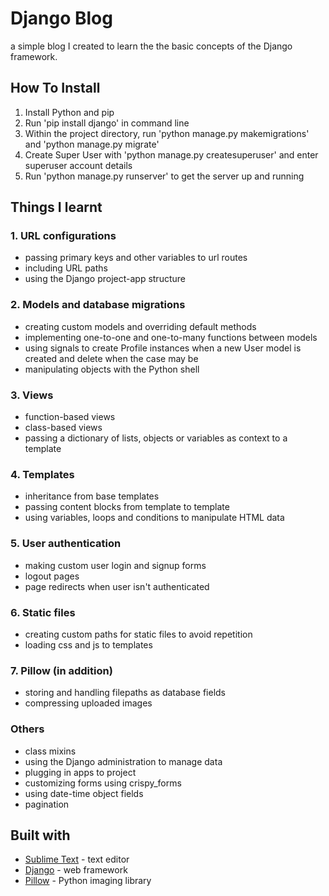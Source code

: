# Django Blog

a simple blog I created to learn the the basic concepts of the Django framework.

## How To Install
1. Install Python and pip
2. Run 'pip install django' in command line
3. Within the project directory, run 'python manage.py makemigrations' and 'python manage.py migrate'
4. Create Super User with 'python manage.py createsuperuser' and enter superuser account details
5. Run 'python manage.py runserver' to get the server up and running

## Things I learnt 
### 1. URL configurations
  - passing primary keys and other variables to url routes
  - including URL paths
  - using the Django project-app structure
 
### 2. Models and database migrations
  - creating custom models and overriding default methods 
  - implementing one-to-one and one-to-many functions between models
  - using signals to create Profile instances when a new User model is created and delete when the case may be
  - manipulating objects with the Python shell

### 3. Views
  - function-based views
  - class-based views
  - passing a dictionary of lists, objects or variables as context to a template
  
### 4. Templates
  - inheritance from base templates
  - passing content blocks from template to template
  - using variables, loops and conditions to manipulate HTML data
  
### 5. User authentication
  - making custom user login and signup forms 
  - logout pages
  - page redirects when user isn't authenticated

### 6. Static files
  - creating custom paths for static files to avoid repetition
  - loading css and js to templates
  
### 7. Pillow (in addition)
  - storing and handling filepaths as database fields
  - compressing uploaded images 
  
### Others
  - class mixins
  - using the Django administration to manage data
  - plugging in apps to project
  - customizing forms using crispy_forms
  - using date-time object fields
  - pagination
  
 ## Built with
 - [Sublime Text](https://www.sublimetext.com) - text editor
 - [Django](https://www.djangoproject.com) - web framework
 - [Pillow](https://pillow.readthedocs.io/en/5.3.x/) - Python imaging library
